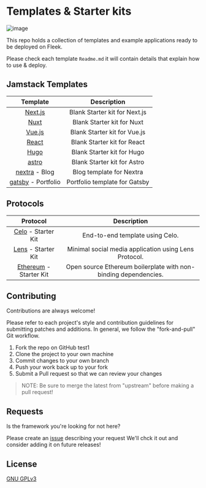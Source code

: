 # Templates & Starter kits

![image](https://github.com/fleekxyz/templates/assets/55561695/a8f7cd0e-e87d-437b-a4a5-6a6d1f077205)

This repo holds a collection of templates and example applications ready to be deployed on Fleek.

Please check each template `Readme.md` it will contain details that explain how to use & deploy. 


## Jamstack Templates
| Template | Description |                                                   
| :------: | :---------: |                                                   
| [Next.js](https://github.com/fleekxyz/nextjs-template) | Blank Starter kit for Next.js |
| [Nuxt](https://github.com/fleekxyz/nuxt-template) | Blank Starter kit for Nuxt |
| [Vue.js](https://github.com/fleekxyz/vue-template) | Blank Starter kit for Vue.js |
| [React](https://github.com/fleekxyz/react-template) | Blank Starter kit for React |
| [Hugo](https://github.com/fleekxyz/hugo-template) | Blank Starter kit for Hugo |
| [astro](https://github.com/fleekxyz/astro-template) | Blank Starter kit for Astro |
| [nextra](https://github.com/fleekxyz/fleek-demos-blog) - Blog | Blog template for Nextra |
| [gatsby](https://github.com/fleekxyz/gatsby-portfolio-theme) - Portfolio | Portfolio template for Gatsby |

## Protocols
| Protocol | Description |
| :------: | :---------: |                                                   
| [Celo](https://github.com/fleekxyz/celo-starter-kit) - Starter Kit | End-to-end template using Celo. |                                                   
| [Lens](https://github.com/fleekxyz/lens-template) - Starter Kit | Minimal social media application using Lens Protocol. |                                                   
| [Ethereum](https://github.com/fleekxyz/ethereum-boilerplate) - Starter Kit | Open source Ethereum boilerplate with non-binding dependencies. |

## Contributing

Contributions are always welcome!

Please refer to each project's style and contribution guidelines for submitting patches and additions. In general, we follow the "fork-and-pull" Git workflow.

1. Fork the repo on GitHub test1
2. Clone the project to your own machine
3. Commit changes to your own branch
4. Push your work back up to your fork
5. Submit a Pull request so that we can review your changes

> NOTE: Be sure to merge the latest from "upstream" before making a pull request!



## Requests

Is the framework you're looking for not here?

Please create an [issue](https://github.com/fleekxyz/templates/issues) describing your request We'll chck it out and consider adding it on future releases!

## License

[GNU GPLv3](https://choosealicense.com/licenses/gpl-3.0/)

